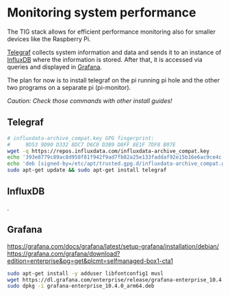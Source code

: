 # Monitoring system performance

The TIG stack allows for efficient performance monitoring also for smaller devices like the Raspberry Pi.

[Telegraf](https://github.com/influxdata/telegraf) collects system information and data and sends it to an instance of [InfluxDB](https://github.com/influxdata/influxdb) where the information is stored. After that, it is accessed via queries and displayed in [Grafana](https://github.com/grafana/grafana).

The plan for now is to install telegraf on the pi running pi hole and the other two programs on a separate pi (pi-monitor).

*Caution: Check those commands with other install guides!*

## Telegraf

```sh
# influxdata-archive_compat.key GPG fingerprint:
#     9D53 9D90 D332 8DC7 D6C8 D3B9 D8FF 8E1F 7DF8 B07E
wget -q https://repos.influxdata.com/influxdata-archive_compat.key
echo '393e8779c89ac8d958f81f942f9ad7fb82a25e133faddaf92e15b16e6ac9ce4c influxdata-archive_compat.key' | sha256sum -c && cat influxdata-archive_compat.key | gpg --dearmor | sudo tee /etc/apt/trusted.gpg.d/influxdata-archive_compat.gpg > /dev/null
echo 'deb [signed-by=/etc/apt/trusted.gpg.d/influxdata-archive_compat.gpg] https://repos.influxdata.com/debian stable main' | sudo tee /etc/apt/sources.list.d/influxdata.list
sudo apt-get update && sudo apt-get install telegraf
```

## InfluxDB

.

## Grafana

<https://grafana.com/docs/grafana/latest/setup-grafana/installation/debian/>
<https://grafana.com/grafana/download?edition=enterprise&pg=get&plcmt=selfmanaged-box1-cta1>

```sh
sudo apt-get install -y adduser libfontconfig1 musl
wget https://dl.grafana.com/enterprise/release/grafana-enterprise_10.4.0_arm64.deb
sudo dpkg -i grafana-enterprise_10.4.0_arm64.deb
```
